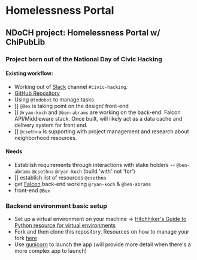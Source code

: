 # Homelessness Portal
## NDoCH project: Homelessness Portal w/ ChiPubLib
### Project born out of the National Day of Civic Hacking

#### Existing workflow:
- Working out of [Slack](https://uptown-codes.herokuapp.com) channel `#civic-hacking`.
- [GitHub Repository](https://github.com/Code-and-Coffee-Uptown-Brigade/homeless_portal)
- Using `@todobot` to manage tasks
- [] `@Bex` is taking point on the design/ front-end
- [] `@ryan-koch` and `@ben-abrams` are working on the back-end: Falcon API/Middleware stack. Once built, will likely act as a data cache and delivery system for front end.
- [] `@csethna` is supporting with project management and research about neighborhood resources.

#### Needs
- Establish requirements through interactions with stake holders -- `@ben-abrams` `@csethna` `@ryan-koch` (build 'with' not 'for')
- [] establish list of resources `@csethna`
- get [Falcon](https://falcon.io) back-end working `@ryan-koch` & `@ben-abrams`
- front-end `@Bex`

### Backend environment basic setup
- Set up a virtual environment on your machine -> [Hitchhiker's Guide to Python resource for virtual environments](http://docs.python-guide.org/en/latest/dev/virtualenvs/)
- Fork and then clone this repository. Resources on how to manage your fork [here](https://help.github.com/articles/fork-a-repo/)
- Use [gunicorn](http://docs.gunicorn.org/en/stable/index.html) to launch the app (will provide more detail when there's a more complex app to launch) 
